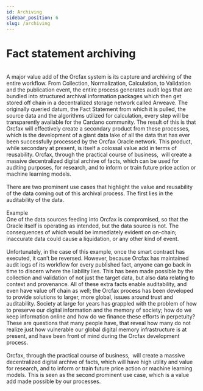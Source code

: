 ```yaml
---
id: Archiving
sidebar_position: 6
slug: /archiving
---
```


# Fact statement archiving
<br/>
A major value add of the Orcfax system is its capture and archiving of the
entire workflow. From Collection, Normalization, Calculation, to Validation and
the publication event, the entire process generates audit logs that are bundled
into structured archival information packages which then get stored off chain in
a decentralized storage network called Arweave. The originally queried datum,
the Fact Statement from which it is pulled, the source data and the algorithms
utilized for calculation, every step will be transparently available for the
Cardano community. The result of this is that Orcfax will effectively create a
secondary product from these processes, which is the development of a giant data
lake of all the data that has ever been successfully processed by the Orcfax
Oracle network. This product, while secondary at present, is itself a colossal
value add in terms of reusability. Orcfax, through the practical course of
business,  will create a massive decentralized digital archive of facts, which
can be used for auditing purposes, for research, and to inform or train future
price action or machine learning models.<br/>
<br/>
There are two prominent use cases that highlight the value and reusability of
the data coming out of this archival process. The first lies in the
auditability of the data.<br/>
<br/>
Example<br/>
One of the data sources feeding into Orcfax is compromised, so that the Oracle
itself is operating as intended, but the data source is not. The consequences of
which would be immediately evident on on-chain; inaccurate data could cause a
liquidation, or any other kind of event.<br/>
<br/>
Unfortunately, in the case of this example, once the smart contract has
executed, it can’t be reversed. However, because Orcfax has maintained audit
logs of its workflow for every published fact, anyone can go back in time to
discern where the liability lies. This has been made possible by the collection
and validation of not just the target data, but also data relating to context
and provenance. All of these extra facts enable auditability, and even have
value off chain as well; the Orcfax process has been developed to provide
solutions to larger, more global, issues around trust and auditability. Society
at large for years has grappled with the problem of how to preserve our digital
information and the memory of society; how do we keep information online and how
do we finance these efforts in perpetuity? These are questions that many people
have, that reveal how many do not realize just how vulnerable our global digital
memory infrastructure is at present, and have been front of mind during the
Orcfax development process.<br/>
<br/>
Orcfax, through the practical course of business,  will create a massive
decentralized digital archive of facts, which will have high utility and value
for research, and to inform or train future price action or machine learning
models. This is seen as the second prominent use case, which is a value add made
possible by our processes.<br/>
